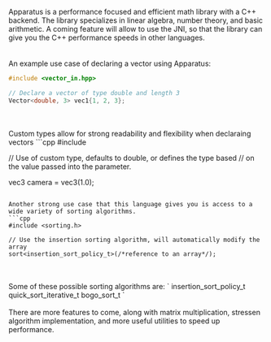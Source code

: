 Apparatus is a performance focused and efficient math library with a C++ backend. The library specializes in linear algebra, number theory, and basic arithmetic. A coming feature will allow to use the JNI, so that the library can give you the C++ performance speeds in other languages.
<br/>
<br/>
<br/>
An example use case of declaring a vector using Apparatus:
```cpp
#include <vector_in.hpp>

// Declare a vector of type double and length 3
Vector<double, 3> vec1{1, 2, 3};
```
<br/>
<br/>
Custom types allow for strong readability and flexibility when declaraing vectors
```cpp
#include <vector_in.hpp>

// Use of custom type, defaults to double, or defines the type based
// on the value passed into the parameter.

vec3 camera = vec3(1.0);
```

Another strong use case that this language gives you is access to a wide variety of sorting algorithms.
```cpp
#include <sorting.h>

// Use the insertion sorting algorithm, will automatically modify the array
sort<insertion_sort_policy_t>(/*reference to an array*/);
```
<br/>
<br/>
Some of these possible sorting algorithms are:
`
insertion_sort_policy_t
quick_sort_iterative_t
bogo_sort_t
`
<br/>
<br/>
There are more features to come, along with matrix multiplication, stressen algorithm implementation, and more useful utilities to speed up performance.